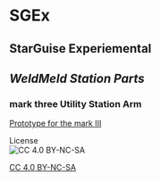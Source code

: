 # SGEx
## StarGuise Experiemental

## *WeldMeld Station Parts*

### **mark three** Utility Station Arm

[Prototype for the mark III](https://raw.githubusercontent.com/zer0Kerbal/SGEx/Dev/Parts/img/SGEx-KSSArm-mk3.png)

 License  
![[CC 4.0 BY-NC-SA](https://creativecommons.org/licenses/by-nc-sa/4.0/)](https://i.creativecommons.org/l/by-nc-sa/4.0/88x31.png "CC 4.0 BY-NC-SA")

[CC 4.0 BY-NC-SA](https://creativecommons.org/licenses/by-nc-sa/4.0/)
